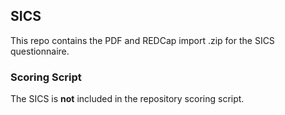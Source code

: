 ## SICS
This repo contains the PDF and REDCap import .zip for the SICS questionnaire.


### Scoring Script
The SICS is **not** included in the repository scoring script.

